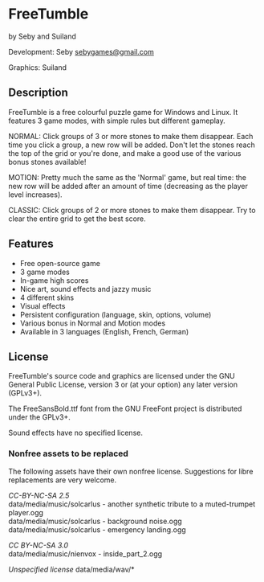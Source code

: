 # FreeTumble

by Seby and Suiland

Development: Seby <sebygames@gmail.com>

Graphics: Suiland

## Description

FreeTumble is a free colourful puzzle game for Windows and Linux.
It features 3 game modes, with simple rules but different gameplay.

NORMAL: Click groups of 3 or more stones to make them disappear.
Each time you click a group, a new row will be added. Don't let the stones
reach the top of the grid or you're done, and make a good use of the various
bonus stones available!

MOTION: Pretty much the same as the 'Normal' game, but real time:
the new row will be added after an amount of time (decreasing as the player
level increases).

CLASSIC: Click groups of 2 or more stones to make them disappear.
Try to clear the entire grid to get the best score.

## Features

- Free open-source game
- 3 game modes
- In-game high scores
- Nice art, sound effects and jazzy music
- 4 different skins
- Visual effects
- Persistent configuration (language, skin, options, volume)
- Various bonus in Normal and Motion modes
- Available in 3 languages (English, French, German)

## License

FreeTumble's source code and graphics are licensed under the GNU General Public
License, version 3 or (at your option) any later version (GPLv3+).

The FreeSansBold.ttf font from the GNU FreeFont project is distributed
under the GPLv3+.

Sound effects have no specified license.

### Nonfree assets to be replaced

The following assets have their own nonfree license. Suggestions for libre
replacements are very welcome.

*CC-BY-NC-SA 2.5*  
data/media/music/solcarlus - another synthetic tribute to a muted-trumpet player.ogg  
data/media/music/solcarlus - background noise.ogg  
data/media/music/solcarlus - emergency landing.ogg

*CC BY-NC-SA 3.0*  
data/media/music/nienvox - inside_part_2.ogg

*Unspecified license*
data/media/wav/*